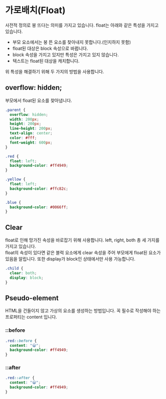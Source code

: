 # 가로배치(Float)

사전적 정의로 붕 뜨다는 의미를 가지고 있습니다. float는 아래와 같은 특성을 가지고 있습니다.

- 부모 요소에서는 붕 뜬 요소를 찾아내지 못합니다.(인지하지 못함)
- float된 대상은 block 속성으로 바뀝니다.
- block 속성을 가지고 있지만 특성은 가지고 있지 않습니다.
- 텍스트는 float된 대상을 캐치합니다.

위 특성을 해결하기 위해 두 가지의 방법을 사용합니다.

## overflow: hidden;

부모에서 float된 요소를 찾아냅니다.

```css
.parent {
  overflow: hidden;
  width: 200px;
  height: 200px;
  line-height: 200px;
  text-align: center;
  color: #fff;
  font-weight: 600px;
}

.red {
  float: left;
  background-color: #ff4949;
}

.yellow {
  float: left;
  background-color: #ffc82c;
}

.blue {
  background-color: #0066ff;
}
```

## Clear

float로 인해 망가진 속성을 바로잡기 위해 사용합니다. left, right, both 총 세 가지를 가지고 있습니다.<br/>
float의 속성이 있다면 같은 블럭 요소에게 clear 속성을 주어 부모에게 float된 요소가 있음을 알립니다. 또한 display가 block인 상태에서만 사용 가능합니다.

```css
.child {
  clear: both;
  display: block;
}
```

## Pseudo-element

HTML을 건들이지 않고 가상의 요소를 생성하는 방법입니다. 꼭 필수로 작성해야 하는 프로퍼티는 content 입니다.

### ::before

```css
.red::before {
  content: "😀";
  background-color: #ff4949;
}
```

### ::after

```css
.red::after {
  content: "😀";
  background-color: #ff4949;
}
```
